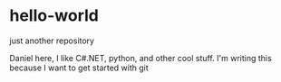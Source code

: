 # hello-world
just another repository

Daniel here, I like C#.NET, python, and other cool stuff.
I'm writing this because I want to get started with git
